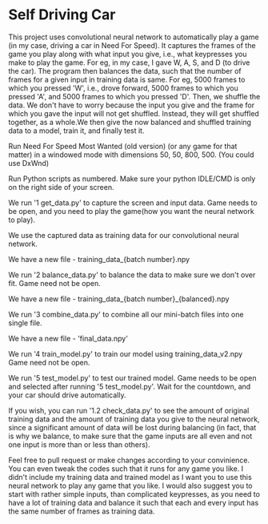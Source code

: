 # Self Driving Car

This project uses convolutional neural network to automatically play a game (in my case, driving a car in Need For Speed). It captures the frames of the game you play along with what input you give, i.e., what keypresses you make to play the game. For eg, in my case, I gave W, A, S, and D (to drive the car). The program then balances the data, such that the number of frames for a given input in training data is same. For eg, 5000 frames to which you pressed 'W', i.e., drove forward, 5000 frames to which you pressed 'A', and 5000 frames to which you pressed 'D'. Then, we shuffle the data. We don't have to worry because the input you give and the frame for which you gave the input will not get shuffled. Instead, they will get shuffled together, as a whole.We then give the now balanced and shuffled training data to a model, train it, and finally test it.

Run Need For Speed Most Wanted (old version) (or any game for that matter) in a windowed mode with dimensions 50, 50, 800, 500. (You could use DxWnd)

Run Python scripts as numbered. Make sure your python IDLE/CMD is only on the right side of your screen.

We run '1 get_data.py' to capture the screen and input data. Game needs to be open, and you need to play the game(how you want the neural network to play).

We use the captured data as training data for our convolutional neural network.

We have a new file - training_data_{batch number}.npy

We run '2 balance_data.py' to balance the data to make sure we don't over fit. Game need not be open.

We have a new file - training_data_{batch number}_{balanced}.npy

We run '3 combine_data.py' to combine all our mini-batch files into one single file.

We have a new file - 'final_data.npy'

We run '4 train_model.py' to train our model using training_data_v2.npy Game need not be open.

We run '5 test_model.py' to test our trained model. Game needs to be open and selected after running '5 test_model.py'. Wait for the countdown, and your car should drive automatically.

If you wish, you can run '1.2 check_data.py' to see the amount of original training data and the amount of training data you give to the neural network, since a significant amount of data will be lost during balancing (in fact, that is why we balance, to make sure that the game inputs are all even and not one input is more than or less than others).

Feel free to pull request or make changes according to your convinience. You can even tweak the codes such that it runs for any game you like. I didn't include my training data and trained model as I want you to use this neural network to play any game that you like. I would also suggest you to start with rather simple inputs, than complicated keypresses, as you need to have a lot of training data and balance it such that each and every input has the same number of frames as training data.
